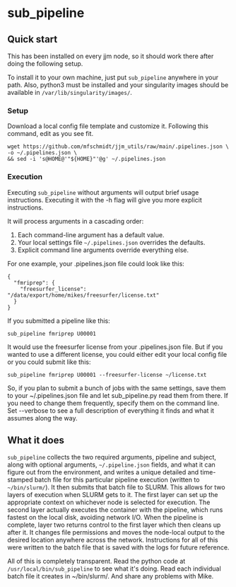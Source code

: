 # sub_pipeline

## Quick start

This has been installed on every jjm node, so it should work there after doing
the following setup.

To install it to your own machine, just put `sub_pipeline` anywhere in your path.
Also, python3 must be installed and your singularity images should be available
in `/var/lib/singularity/images/`.

### Setup

Download a local config file template and customize it. Following this command,
edit as you see fit.

    wget https://github.com/mfschmidt/jjm_utils/raw/main/.pipelines.json \
    -o ~/.pipelines.json \
    && sed -i 's@HOME@'"${HOME}"'@g' ~/.pipelines.json

### Execution

Executing `sub_pipeline` without arguments will output brief usage instructions.
Executing it with the -h flag will give you more explicit instructions.

It will process arguments in a cascading order:

1. Each command-line argument has a default value.
2. Your local settings file `~/.pipelines.json` overrides the defaults.
3. Explicit command line arguments override everything else.

For one example, your .pipelines.json file could look like this:

    {
      "fmriprep": {
        "freesurfer_license": "/data/export/home/mikes/freesurfer/license.txt"
      }
    }

If you submitted a pipeline like this:

    sub_pipeline fmriprep U00001

It would use the freesurfer license from your .pipelines.json file.
But if you wanted to use a different license, you could either edit your
local config file or you could submit like this:

    sub_pipeline fmriprep U00001 --freesurfer-license ~/license.txt

So, if you plan to submit a bunch of jobs with the same settings,
save them to your ~/.pipelines.json file and let sub_pipeline.py read them from
there. If you need to change them frequently, specify them on the command line.
Set --verbose to see a full description of everything it finds and what it
assumes along the way.

## What it does

`sub_pipeline` collects the two required arguments, pipeline and subject,
along with optional arguments, `~/.pipeline.json` fields, and what it can
figure out from the environment, and writes a unique detailed and
time-stamped batch file for this particular pipeline execution
(written to `~/bin/slurm/`). It then submits that batch file to SLURM.
This allows for two layers of execution when SLURM gets to it.
The first layer can set up the appropriate context on whichever node is
selected for execution. The second layer actually executes the container
with the pipeline, which runs fastest on the local disk, avoiding network I/O.
When the pipeline is complete, layer two returns control to the first layer
which then cleans up after it. It changes file permissions and moves the
node-local output to the desired location anywhere across the network.
Instructions for all of this were written to the batch file that is saved
with the logs for future reference.

All of this is completely transparent. Read the python code at
`/usr/local/bin/sub_pipeline` to see what it's doing.
Read each individual batch file it creates in ~/bin/slurm/.
And share any problems with Mike.
